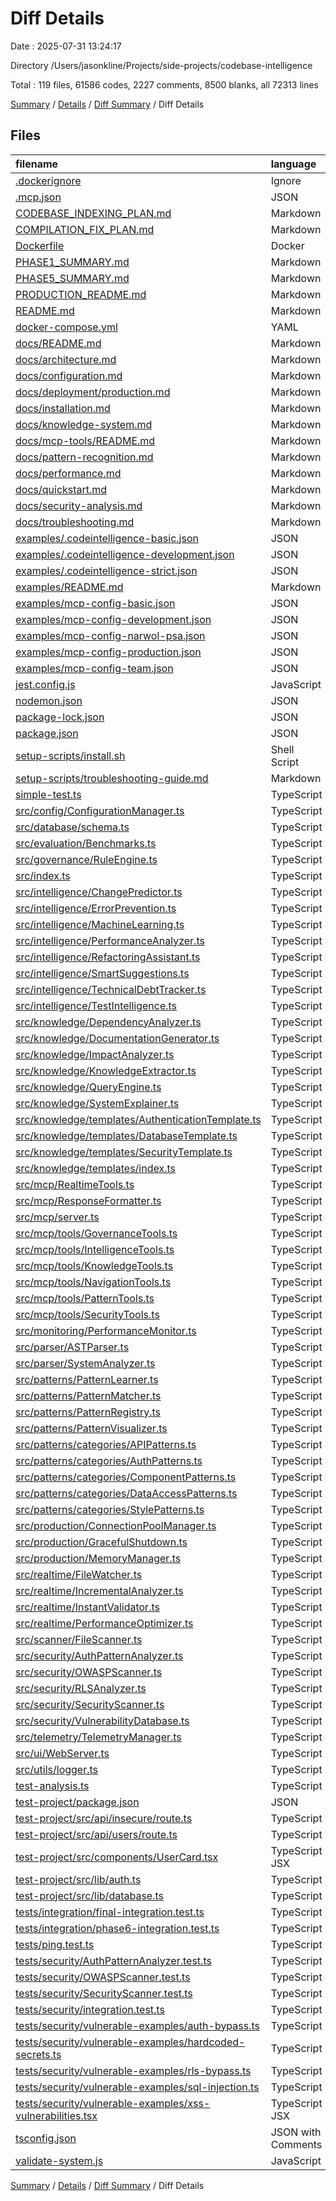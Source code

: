 # Diff Details

Date : 2025-07-31 13:24:17

Directory /Users/jasonkline/Projects/side-projects/codebase-intelligence

Total : 119 files,  61586 codes, 2227 comments, 8500 blanks, all 72313 lines

[Summary](results.md) / [Details](details.md) / [Diff Summary](diff.md) / Diff Details

## Files
| filename | language | code | comment | blank | total |
| :--- | :--- | ---: | ---: | ---: | ---: |
| [.dockerignore](/.dockerignore) | Ignore | 63 | 23 | 22 | 108 |
| [.mcp.json](/.mcp.json) | JSON | 27 | 0 | 0 | 27 |
| [CODEBASE\_INDEXING\_PLAN.md](/CODEBASE_INDEXING_PLAN.md) | Markdown | 1,012 | 0 | 191 | 1,203 |
| [COMPILATION\_FIX\_PLAN.md](/COMPILATION_FIX_PLAN.md) | Markdown | 128 | 0 | 36 | 164 |
| [Dockerfile](/Dockerfile) | Docker | 48 | 19 | 18 | 85 |
| [PHASE1\_SUMMARY.md](/PHASE1_SUMMARY.md) | Markdown | 116 | 0 | 30 | 146 |
| [PHASE5\_SUMMARY.md](/PHASE5_SUMMARY.md) | Markdown | 232 | 0 | 47 | 279 |
| [PRODUCTION\_README.md](/PRODUCTION_README.md) | Markdown | 480 | 0 | 109 | 589 |
| [README.md](/README.md) | Markdown | 201 | 0 | 54 | 255 |
| [docker-compose.yml](/docker-compose.yml) | YAML | 112 | 14 | 20 | 146 |
| [docs/README.md](/docs/README.md) | Markdown | 131 | 0 | 30 | 161 |
| [docs/architecture.md](/docs/architecture.md) | Markdown | 390 | 0 | 87 | 477 |
| [docs/configuration.md](/docs/configuration.md) | Markdown | 501 | 0 | 70 | 571 |
| [docs/deployment/production.md](/docs/deployment/production.md) | Markdown | 868 | 0 | 114 | 982 |
| [docs/installation.md](/docs/installation.md) | Markdown | 365 | 0 | 107 | 472 |
| [docs/knowledge-system.md](/docs/knowledge-system.md) | Markdown | 583 | 0 | 111 | 694 |
| [docs/mcp-tools/README.md](/docs/mcp-tools/README.md) | Markdown | 627 | 0 | 81 | 708 |
| [docs/pattern-recognition.md](/docs/pattern-recognition.md) | Markdown | 649 | 0 | 107 | 756 |
| [docs/performance.md](/docs/performance.md) | Markdown | 651 | 0 | 135 | 786 |
| [docs/quickstart.md](/docs/quickstart.md) | Markdown | 250 | 0 | 69 | 319 |
| [docs/security-analysis.md](/docs/security-analysis.md) | Markdown | 545 | 0 | 90 | 635 |
| [docs/troubleshooting.md](/docs/troubleshooting.md) | Markdown | 606 | 0 | 151 | 757 |
| [examples/.codeintelligence-basic.json](/examples/.codeintelligence-basic.json) | JSON | 84 | 0 | 0 | 84 |
| [examples/.codeintelligence-development.json](/examples/.codeintelligence-development.json) | JSON | 89 | 0 | 0 | 89 |
| [examples/.codeintelligence-strict.json](/examples/.codeintelligence-strict.json) | JSON | 125 | 0 | 0 | 125 |
| [examples/README.md](/examples/README.md) | Markdown | 178 | 0 | 53 | 231 |
| [examples/mcp-config-basic.json](/examples/mcp-config-basic.json) | JSON | 15 | 0 | 0 | 15 |
| [examples/mcp-config-development.json](/examples/mcp-config-development.json) | JSON | 17 | 0 | 0 | 17 |
| [examples/mcp-config-narwol-psa.json](/examples/mcp-config-narwol-psa.json) | JSON | 69 | 0 | 0 | 69 |
| [examples/mcp-config-production.json](/examples/mcp-config-production.json) | JSON | 19 | 0 | 0 | 19 |
| [examples/mcp-config-team.json](/examples/mcp-config-team.json) | JSON | 17 | 0 | 0 | 17 |
| [jest.config.js](/jest.config.js) | JavaScript | 15 | 0 | 0 | 15 |
| [nodemon.json](/nodemon.json) | JSON | 10 | 0 | 0 | 10 |
| [package-lock.json](/package-lock.json) | JSON | 10,089 | 0 | 1 | 10,090 |
| [package.json](/package.json) | JSON | 52 | 0 | 1 | 53 |
| [setup-scripts/install.sh](/setup-scripts/install.sh) | Shell Script | 307 | 22 | 64 | 393 |
| [setup-scripts/troubleshooting-guide.md](/setup-scripts/troubleshooting-guide.md) | Markdown | 377 | 0 | 103 | 480 |
| [simple-test.ts](/simple-test.ts) | TypeScript | 65 | 7 | 16 | 88 |
| [src/config/ConfigurationManager.ts](/src/config/ConfigurationManager.ts) | TypeScript | 454 | 17 | 65 | 536 |
| [src/database/schema.ts](/src/database/schema.ts) | TypeScript | 454 | 12 | 59 | 525 |
| [src/evaluation/Benchmarks.ts](/src/evaluation/Benchmarks.ts) | TypeScript | 1,219 | 62 | 190 | 1,471 |
| [src/governance/RuleEngine.ts](/src/governance/RuleEngine.ts) | TypeScript | 1,019 | 70 | 153 | 1,242 |
| [src/index.ts](/src/index.ts) | TypeScript | 33 | 3 | 8 | 44 |
| [src/intelligence/ChangePredictor.ts](/src/intelligence/ChangePredictor.ts) | TypeScript | 990 | 56 | 159 | 1,205 |
| [src/intelligence/ErrorPrevention.ts](/src/intelligence/ErrorPrevention.ts) | TypeScript | 703 | 54 | 122 | 879 |
| [src/intelligence/MachineLearning.ts](/src/intelligence/MachineLearning.ts) | TypeScript | 1,489 | 118 | 264 | 1,871 |
| [src/intelligence/PerformanceAnalyzer.ts](/src/intelligence/PerformanceAnalyzer.ts) | TypeScript | 1,542 | 67 | 220 | 1,829 |
| [src/intelligence/RefactoringAssistant.ts](/src/intelligence/RefactoringAssistant.ts) | TypeScript | 1,609 | 82 | 227 | 1,918 |
| [src/intelligence/SmartSuggestions.ts](/src/intelligence/SmartSuggestions.ts) | TypeScript | 608 | 39 | 100 | 747 |
| [src/intelligence/TechnicalDebtTracker.ts](/src/intelligence/TechnicalDebtTracker.ts) | TypeScript | 1,111 | 58 | 170 | 1,339 |
| [src/intelligence/TestIntelligence.ts](/src/intelligence/TestIntelligence.ts) | TypeScript | 1,132 | 69 | 181 | 1,382 |
| [src/knowledge/DependencyAnalyzer.ts](/src/knowledge/DependencyAnalyzer.ts) | TypeScript | 737 | 46 | 159 | 942 |
| [src/knowledge/DocumentationGenerator.ts](/src/knowledge/DocumentationGenerator.ts) | TypeScript | 772 | 26 | 113 | 911 |
| [src/knowledge/ImpactAnalyzer.ts](/src/knowledge/ImpactAnalyzer.ts) | TypeScript | 766 | 47 | 139 | 952 |
| [src/knowledge/KnowledgeExtractor.ts](/src/knowledge/KnowledgeExtractor.ts) | TypeScript | 700 | 21 | 105 | 826 |
| [src/knowledge/QueryEngine.ts](/src/knowledge/QueryEngine.ts) | TypeScript | 667 | 23 | 128 | 818 |
| [src/knowledge/SystemExplainer.ts](/src/knowledge/SystemExplainer.ts) | TypeScript | 825 | 27 | 132 | 984 |
| [src/knowledge/templates/AuthenticationTemplate.ts](/src/knowledge/templates/AuthenticationTemplate.ts) | TypeScript | 178 | 8 | 22 | 208 |
| [src/knowledge/templates/DatabaseTemplate.ts](/src/knowledge/templates/DatabaseTemplate.ts) | TypeScript | 239 | 11 | 24 | 274 |
| [src/knowledge/templates/SecurityTemplate.ts](/src/knowledge/templates/SecurityTemplate.ts) | TypeScript | 341 | 11 | 19 | 371 |
| [src/knowledge/templates/index.ts](/src/knowledge/templates/index.ts) | TypeScript | 25 | 0 | 5 | 30 |
| [src/mcp/RealtimeTools.ts](/src/mcp/RealtimeTools.ts) | TypeScript | 842 | 20 | 143 | 1,005 |
| [src/mcp/ResponseFormatter.ts](/src/mcp/ResponseFormatter.ts) | TypeScript | 605 | 31 | 129 | 765 |
| [src/mcp/server.ts](/src/mcp/server.ts) | TypeScript | 2,278 | 78 | 286 | 2,642 |
| [src/mcp/tools/GovernanceTools.ts](/src/mcp/tools/GovernanceTools.ts) | TypeScript | 677 | 23 | 95 | 795 |
| [src/mcp/tools/IntelligenceTools.ts](/src/mcp/tools/IntelligenceTools.ts) | TypeScript | 1,230 | 22 | 132 | 1,384 |
| [src/mcp/tools/KnowledgeTools.ts](/src/mcp/tools/KnowledgeTools.ts) | TypeScript | 619 | 14 | 71 | 704 |
| [src/mcp/tools/NavigationTools.ts](/src/mcp/tools/NavigationTools.ts) | TypeScript | 612 | 17 | 93 | 722 |
| [src/mcp/tools/PatternTools.ts](/src/mcp/tools/PatternTools.ts) | TypeScript | 469 | 19 | 65 | 553 |
| [src/mcp/tools/SecurityTools.ts](/src/mcp/tools/SecurityTools.ts) | TypeScript | 326 | 7 | 37 | 370 |
| [src/monitoring/PerformanceMonitor.ts](/src/monitoring/PerformanceMonitor.ts) | TypeScript | 442 | 8 | 70 | 520 |
| [src/parser/ASTParser.ts](/src/parser/ASTParser.ts) | TypeScript | 417 | 14 | 57 | 488 |
| [src/parser/SystemAnalyzer.ts](/src/parser/SystemAnalyzer.ts) | TypeScript | 460 | 15 | 74 | 549 |
| [src/patterns/PatternLearner.ts](/src/patterns/PatternLearner.ts) | TypeScript | 349 | 27 | 68 | 444 |
| [src/patterns/PatternMatcher.ts](/src/patterns/PatternMatcher.ts) | TypeScript | 413 | 22 | 82 | 517 |
| [src/patterns/PatternRegistry.ts](/src/patterns/PatternRegistry.ts) | TypeScript | 587 | 56 | 121 | 764 |
| [src/patterns/PatternVisualizer.ts](/src/patterns/PatternVisualizer.ts) | TypeScript | 508 | 14 | 90 | 612 |
| [src/patterns/categories/APIPatterns.ts](/src/patterns/categories/APIPatterns.ts) | TypeScript | 536 | 16 | 78 | 630 |
| [src/patterns/categories/AuthPatterns.ts](/src/patterns/categories/AuthPatterns.ts) | TypeScript | 431 | 15 | 58 | 504 |
| [src/patterns/categories/ComponentPatterns.ts](/src/patterns/categories/ComponentPatterns.ts) | TypeScript | 673 | 37 | 114 | 824 |
| [src/patterns/categories/DataAccessPatterns.ts](/src/patterns/categories/DataAccessPatterns.ts) | TypeScript | 612 | 20 | 70 | 702 |
| [src/patterns/categories/StylePatterns.ts](/src/patterns/categories/StylePatterns.ts) | TypeScript | 738 | 32 | 117 | 887 |
| [src/production/ConnectionPoolManager.ts](/src/production/ConnectionPoolManager.ts) | TypeScript | 326 | 13 | 55 | 394 |
| [src/production/GracefulShutdown.ts](/src/production/GracefulShutdown.ts) | TypeScript | 181 | 21 | 35 | 237 |
| [src/production/MemoryManager.ts](/src/production/MemoryManager.ts) | TypeScript | 318 | 24 | 55 | 397 |
| [src/realtime/FileWatcher.ts](/src/realtime/FileWatcher.ts) | TypeScript | 367 | 19 | 76 | 462 |
| [src/realtime/IncrementalAnalyzer.ts](/src/realtime/IncrementalAnalyzer.ts) | TypeScript | 486 | 40 | 89 | 615 |
| [src/realtime/InstantValidator.ts](/src/realtime/InstantValidator.ts) | TypeScript | 569 | 33 | 98 | 700 |
| [src/realtime/PerformanceOptimizer.ts](/src/realtime/PerformanceOptimizer.ts) | TypeScript | 410 | 36 | 93 | 539 |
| [src/scanner/FileScanner.ts](/src/scanner/FileScanner.ts) | TypeScript | 497 | 32 | 82 | 611 |
| [src/security/AuthPatternAnalyzer.ts](/src/security/AuthPatternAnalyzer.ts) | TypeScript | 547 | 31 | 82 | 660 |
| [src/security/OWASPScanner.ts](/src/security/OWASPScanner.ts) | TypeScript | 714 | 39 | 93 | 846 |
| [src/security/RLSAnalyzer.ts](/src/security/RLSAnalyzer.ts) | TypeScript | 546 | 30 | 78 | 654 |
| [src/security/SecurityScanner.ts](/src/security/SecurityScanner.ts) | TypeScript | 531 | 38 | 81 | 650 |
| [src/security/VulnerabilityDatabase.ts](/src/security/VulnerabilityDatabase.ts) | TypeScript | 387 | 11 | 39 | 437 |
| [src/telemetry/TelemetryManager.ts](/src/telemetry/TelemetryManager.ts) | TypeScript | 399 | 15 | 73 | 487 |
| [src/ui/WebServer.ts](/src/ui/WebServer.ts) | TypeScript | 618 | 16 | 84 | 718 |
| [src/utils/logger.ts](/src/utils/logger.ts) | TypeScript | 36 | 1 | 4 | 41 |
| [test-analysis.ts](/test-analysis.ts) | TypeScript | 106 | 7 | 21 | 134 |
| [test-project/package.json](/test-project/package.json) | JSON | 21 | 0 | 0 | 21 |
| [test-project/src/api/insecure/route.ts](/test-project/src/api/insecure/route.ts) | TypeScript | 32 | 17 | 11 | 60 |
| [test-project/src/api/users/route.ts](/test-project/src/api/users/route.ts) | TypeScript | 53 | 18 | 16 | 87 |
| [test-project/src/components/UserCard.tsx](/test-project/src/components/UserCard.tsx) | TypeScript JSX | 70 | 12 | 12 | 94 |
| [test-project/src/lib/auth.ts](/test-project/src/lib/auth.ts) | TypeScript | 63 | 23 | 12 | 98 |
| [test-project/src/lib/database.ts](/test-project/src/lib/database.ts) | TypeScript | 67 | 23 | 7 | 97 |
| [tests/integration/final-integration.test.ts](/tests/integration/final-integration.test.ts) | TypeScript | 438 | 42 | 109 | 589 |
| [tests/integration/phase6-integration.test.ts](/tests/integration/phase6-integration.test.ts) | TypeScript | 522 | 27 | 92 | 641 |
| [tests/ping.test.ts](/tests/ping.test.ts) | TypeScript | 37 | 5 | 9 | 51 |
| [tests/security/AuthPatternAnalyzer.test.ts](/tests/security/AuthPatternAnalyzer.test.ts) | TypeScript | 152 | 10 | 44 | 206 |
| [tests/security/OWASPScanner.test.ts](/tests/security/OWASPScanner.test.ts) | TypeScript | 197 | 10 | 55 | 262 |
| [tests/security/SecurityScanner.test.ts](/tests/security/SecurityScanner.test.ts) | TypeScript | 206 | 13 | 59 | 278 |
| [tests/security/integration.test.ts](/tests/security/integration.test.ts) | TypeScript | 235 | 24 | 54 | 313 |
| [tests/security/vulnerable-examples/auth-bypass.ts](/tests/security/vulnerable-examples/auth-bypass.ts) | TypeScript | 39 | 14 | 16 | 69 |
| [tests/security/vulnerable-examples/hardcoded-secrets.ts](/tests/security/vulnerable-examples/hardcoded-secrets.ts) | TypeScript | 75 | 13 | 13 | 101 |
| [tests/security/vulnerable-examples/rls-bypass.ts](/tests/security/vulnerable-examples/rls-bypass.ts) | TypeScript | 53 | 14 | 12 | 79 |
| [tests/security/vulnerable-examples/sql-injection.ts](/tests/security/vulnerable-examples/sql-injection.ts) | TypeScript | 29 | 7 | 6 | 42 |
| [tests/security/vulnerable-examples/xss-vulnerabilities.tsx](/tests/security/vulnerable-examples/xss-vulnerabilities.tsx) | TypeScript JSX | 60 | 10 | 15 | 85 |
| [tsconfig.json](/tsconfig.json) | JSON with Comments | 47 | 0 | 0 | 47 |
| [validate-system.js](/validate-system.js) | JavaScript | 602 | 20 | 89 | 711 |

[Summary](results.md) / [Details](details.md) / [Diff Summary](diff.md) / Diff Details